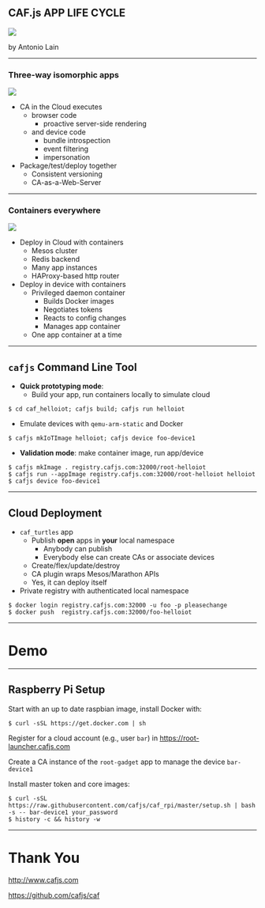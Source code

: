 ## CAF.js APP LIFE CYCLE
<!-- .element:  style="text-transform:none" -->


![](process.env.CA_NAME/assets/gears.svg)
<!-- .element:  class="plain" width="500" heigh="450" -->

by Antonio Lain

---
<!-- .slide: class="two-floating-elements"  style="float: left" -->
### Three-way isomorphic apps

![](process.env.CA_NAME/assets/Iso3.svg)
<!-- .element: class="plain" style="float: right" width="50%" -->
* CA in the Cloud executes
  * browser code
    * proactive server-side rendering
  * and device code
    * bundle introspection
    * event filtering
    * impersonation
* Package/test/deploy together
  * Consistent versioning
  * CA-as-a-Web-Server

---
<!-- .slide: class="two-floating-elements"  style="float: left" -->
### Containers everywhere

![](process.env.CA_NAME/assets/Containers.svg)
<!-- .element: class="plain" style="float: right" width="50%" -->


* Deploy in Cloud with containers
  * Mesos cluster
  * Redis backend
  * Many app instances
  * HAProxy-based http router
* Deploy in device with containers
  * Privileged daemon container
    * Builds Docker images
    * Negotiates tokens
    * Reacts to config changes
    * Manages app container
  * One app container at a time

---

## `cafjs` Command Line Tool
<!-- .element:  style="text-transform:none" -->
* **Quick prototyping mode**:
  * Build your app, run containers locally to simulate cloud
```
$ cd caf_helloiot; cafjs build; cafjs run helloiot
```
<!-- .element: class="hljs bash" spellCheck="false" -->
  * Emulate devices with `qemu-arm-static` and Docker
```
$ cafjs mkIoTImage helloiot; cafjs device foo-device1
```
<!-- .element: class="hljs bash" spellCheck="false" -->

* **Validation mode**: make container image, run app/device
```
$ cafjs mkImage . registry.cafjs.com:32000/root-helloiot
$ cafjs run --appImage registry.cafjs.com:32000/root-helloiot helloiot
$ cafjs device foo-device1
```
<!-- .element: class="hljs bash" spellCheck="false" -->


---
## Cloud Deployment

* `caf_turtles` app
  * Publish **open** apps in **your** local namespace
    * Anybody can publish
    * Everybody else can create CAs or associate devices
  * Create/flex/update/destroy
  * CA plugin wraps Mesos/Marathon APIs
  * Yes, it can deploy itself
* Private registry with authenticated local namespace


```
$ docker login registry.cafjs.com:32000 -u foo -p pleasechange
$ docker push  registry.cafjs.com:32000/foo-helloiot
```
<!-- .element: class="hljs bash" spellCheck="false" -->

---

# Demo

---
<!-- .element:  style="text-align:left" -->
## Raspberry Pi Setup
<!-- .element:  style="text-align:center; text-transform:none" -->

Start with an up to date raspbian image, install Docker with:

```
$ curl -sSL https://get.docker.com | sh
```
<!-- .element: class="hljs bash" spellCheck="false" -->

Register for a cloud account (e.g., user `bar`) in https://root-launcher.cafjs.com

Create a CA instance of the `root-gadget` app to manage the device `bar-device1`

Install master token and core images:

```
$ curl -sSL  https://raw.githubusercontent.com/cafjs/caf_rpi/master/setup.sh | bash -s -- bar-device1 your_password
$ history -c && history -w
```
<!-- .element: class="hljs bash" spellCheck="false" -->

---

# Thank You

http://www.cafjs.com

https://github.com/cafjs/caf
